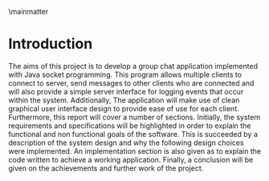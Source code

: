 \mainmatter

# Introduction

The aims of this project is to develop a group chat application implemented with Java socket
programming. This program allows multiple clients to connect to server, send messages to other clients who are connected and will also provide a simple server interface for logging events that occur within the system. Additionally, The application will make use of clean graphical user interface
design to provide ease of use for each client. Furthermore, this report will cover a number of sections. Initially, the system requirements and specifications will be highlighted in order to explain the functional and non functional goals of the software. This is succeeded by a description of the system design and why the following design choices were implemented. An implementation section is also given as to explain the code written to achieve a working application. Finally, a conclusion will be given on the achievements and further work of the project. 
